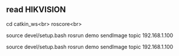 ## read HIKVISION
cd catkin_ws\<br>
roscore\<br>

source devel/setup.bash
rosrun demo sendImage topic 192.168.1.100

source devel/setup.bash
rosrun demo sendImage topic 192.168.1.100
